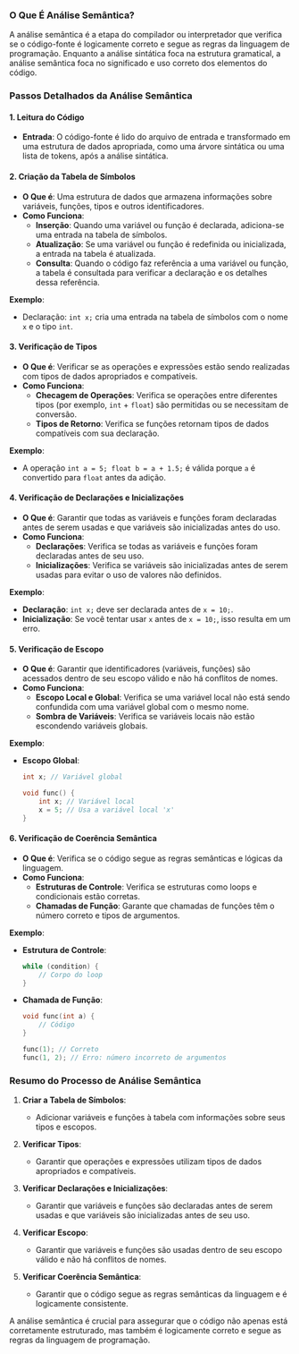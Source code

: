 ### O Que É Análise Semântica?

A análise semântica é a etapa do compilador ou interpretador que verifica se o código-fonte é logicamente correto e segue as regras da linguagem de programação. Enquanto a análise sintática foca na estrutura gramatical, a análise semântica foca no significado e uso correto dos elementos do código.

### Passos Detalhados da Análise Semântica

#### 1. **Leitura do Código**

- **Entrada**: O código-fonte é lido do arquivo de entrada e transformado em uma estrutura de dados apropriada, como uma árvore sintática ou uma lista de tokens, após a análise sintática.

#### 2. **Criação da Tabela de Símbolos**

- **O Que é**: Uma estrutura de dados que armazena informações sobre variáveis, funções, tipos e outros identificadores.
- **Como Funciona**:
  - **Inserção**: Quando uma variável ou função é declarada, adiciona-se uma entrada na tabela de símbolos.
  - **Atualização**: Se uma variável ou função é redefinida ou inicializada, a entrada na tabela é atualizada.
  - **Consulta**: Quando o código faz referência a uma variável ou função, a tabela é consultada para verificar a declaração e os detalhes dessa referência.

**Exemplo**:
  - Declaração: `int x;` cria uma entrada na tabela de símbolos com o nome `x` e o tipo `int`.

#### 3. **Verificação de Tipos**

- **O Que é**: Verificar se as operações e expressões estão sendo realizadas com tipos de dados apropriados e compatíveis.
- **Como Funciona**:
  - **Checagem de Operações**: Verifica se operações entre diferentes tipos (por exemplo, `int` + `float`) são permitidas ou se necessitam de conversão.
  - **Tipos de Retorno**: Verifica se funções retornam tipos de dados compatíveis com sua declaração.

**Exemplo**:
  - A operação `int a = 5; float b = a + 1.5;` é válida porque `a` é convertido para `float` antes da adição.

#### 4. **Verificação de Declarações e Inicializações**

- **O Que é**: Garantir que todas as variáveis e funções foram declaradas antes de serem usadas e que variáveis são inicializadas antes do uso.
- **Como Funciona**:
  - **Declarações**: Verifica se todas as variáveis e funções foram declaradas antes de seu uso.
  - **Inicializações**: Verifica se variáveis são inicializadas antes de serem usadas para evitar o uso de valores não definidos.

**Exemplo**:
  - **Declaração**: `int x;` deve ser declarada antes de `x = 10;`.
  - **Inicialização**: Se você tentar usar `x` antes de `x = 10;`, isso resulta em um erro.

#### 5. **Verificação de Escopo**

- **O Que é**: Garantir que identificadores (variáveis, funções) são acessados dentro de seu escopo válido e não há conflitos de nomes.
- **Como Funciona**:
  - **Escopo Local e Global**: Verifica se uma variável local não está sendo confundida com uma variável global com o mesmo nome.
  - **Sombra de Variáveis**: Verifica se variáveis locais não estão escondendo variáveis globais.

**Exemplo**:
  - **Escopo Global**:
    ```c
    int x; // Variável global

    void func() {
        int x; // Variável local
        x = 5; // Usa a variável local 'x'
    }
    ```

#### 6. **Verificação de Coerência Semântica**

- **O Que é**: Verifica se o código segue as regras semânticas e lógicas da linguagem.
- **Como Funciona**:
  - **Estruturas de Controle**: Verifica se estruturas como loops e condicionais estão corretas.
  - **Chamadas de Função**: Garante que chamadas de funções têm o número correto e tipos de argumentos.

**Exemplo**:
  - **Estrutura de Controle**:
    ```c
    while (condition) {
        // Corpo do loop
    }
    ```
  - **Chamada de Função**:
    ```c
    void func(int a) {
        // Código
    }

    func(1); // Correto
    func(1, 2); // Erro: número incorreto de argumentos
    ```

### Resumo do Processo de Análise Semântica

1. **Criar a Tabela de Símbolos**:
   - Adicionar variáveis e funções à tabela com informações sobre seus tipos e escopos.

2. **Verificar Tipos**:
   - Garantir que operações e expressões utilizam tipos de dados apropriados e compatíveis.

3. **Verificar Declarações e Inicializações**:
   - Garantir que variáveis e funções são declaradas antes de serem usadas e que variáveis são inicializadas antes de seu uso.

4. **Verificar Escopo**:
   - Garantir que variáveis e funções são usadas dentro de seu escopo válido e não há conflitos de nomes.

5. **Verificar Coerência Semântica**:
   - Garantir que o código segue as regras semânticas da linguagem e é logicamente consistente.

A análise semântica é crucial para assegurar que o código não apenas está corretamente estruturado, mas também é logicamente correto e segue as regras da linguagem de programação.